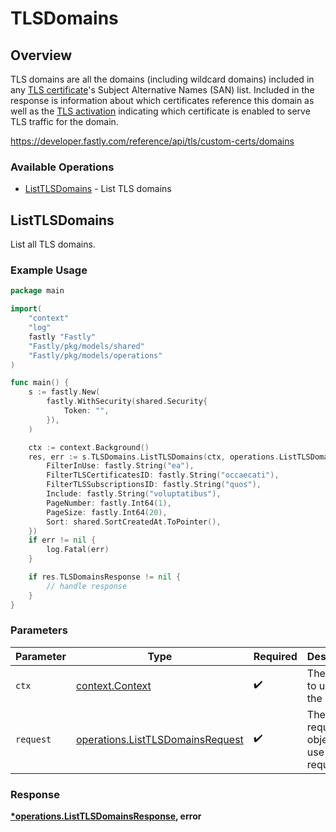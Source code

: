 # TLSDomains

## Overview

TLS domains are all the domains (including wildcard domains) included in any [TLS certificate](#tls_certificates)'s Subject Alternative Names (SAN) list. Included in the response is information about which certificates reference this domain as well as the [TLS activation](#tls_activations) indicating which certificate is enabled to serve TLS traffic for the domain.

<https://developer.fastly.com/reference/api/tls/custom-certs/domains>
### Available Operations

* [ListTLSDomains](#listtlsdomains) - List TLS domains

## ListTLSDomains

List all TLS domains.

### Example Usage

```go
package main

import(
	"context"
	"log"
	fastly "Fastly"
	"Fastly/pkg/models/shared"
	"Fastly/pkg/models/operations"
)

func main() {
    s := fastly.New(
        fastly.WithSecurity(shared.Security{
            Token: "",
        }),
    )

    ctx := context.Background()
    res, err := s.TLSDomains.ListTLSDomains(ctx, operations.ListTLSDomainsRequest{
        FilterInUse: fastly.String("ea"),
        FilterTLSCertificatesID: fastly.String("occaecati"),
        FilterTLSSubscriptionsID: fastly.String("quos"),
        Include: fastly.String("voluptatibus"),
        PageNumber: fastly.Int64(1),
        PageSize: fastly.Int64(20),
        Sort: shared.SortCreatedAt.ToPointer(),
    })
    if err != nil {
        log.Fatal(err)
    }

    if res.TLSDomainsResponse != nil {
        // handle response
    }
}
```

### Parameters

| Parameter                                                                            | Type                                                                                 | Required                                                                             | Description                                                                          |
| ------------------------------------------------------------------------------------ | ------------------------------------------------------------------------------------ | ------------------------------------------------------------------------------------ | ------------------------------------------------------------------------------------ |
| `ctx`                                                                                | [context.Context](https://pkg.go.dev/context#Context)                                | :heavy_check_mark:                                                                   | The context to use for the request.                                                  |
| `request`                                                                            | [operations.ListTLSDomainsRequest](../../models/operations/listtlsdomainsrequest.md) | :heavy_check_mark:                                                                   | The request object to use for the request.                                           |


### Response

**[*operations.ListTLSDomainsResponse](../../models/operations/listtlsdomainsresponse.md), error**

